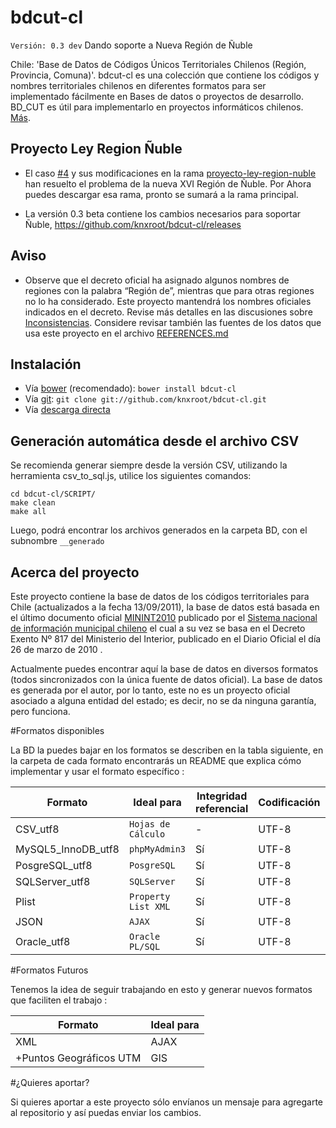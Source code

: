 # bdcut-cl
`Versión: 0.3 dev` Dando soporte a Nueva Región de Ñuble

Chile: 'Base de Datos de Códigos Únicos Territoriales Chilenos (Región, Provincia, Comuna)'. bdcut-cl es una colección que contiene los códigos y nombres territoriales chilenos en diferentes formatos para ser implementado fácilmente en Bases de datos o proyectos de desarrollo. BD_CUT es útil para implementarlo en proyectos informáticos chilenos. [Más](http://www.lacosox.org/?q=codigo_territorial_sql_Regiones_provincias_comunas_de_Chile).

## **Proyecto Ley Region Ñuble**
 
- El caso [#4](https://github.com/knxroot/bdcut-cl/issues/4) y sus modificaciones en la rama [proyecto-ley-region-nuble](https://github.com/knxroot/bdcut-cl/branches) han resuelto el problema de la nueva XVI Región de Ñuble. Por Ahora puedes descargar esa rama, pronto se sumará a la rama principal.

- La versión 0.3 beta contiene los cambios necesarios para soportar Ñuble, https://github.com/knxroot/bdcut-cl/releases

## Aviso

- Observe que el decreto oficial ha asignado algunos nombres de regiones con la palabra “Región de”, mientras que para otras regiones no lo ha considerado. Este proyecto mantendrá los nombres oficiales indicados en el decreto. Revise más detalles en las discusiones sobre [Inconsistencias](https://github.com/knxroot/bdcut-cl/issues?q=label%3AInconsistencias+). Considere revisar también las fuentes de los datos que usa este proyecto en el archivo [REFERENCES.md](https://github.com/knxroot/bdcut-cl/blob/master/REFERENCES.md)

## Instalación

- Vía [bower](http://bower.io/#getting-started) (recomendado): `bower install bdcut-cl`
- Vía [git](http://git-scm.com/docs/git-clone): `git clone git://github.com/knxroot/bdcut-cl.git`
- Vía [descarga directa](https://github.com/knxroot/bdcut-cl/archive/master.zip)

## Generación automática desde el archivo CSV

Se recomienda generar siempre desde la versión CSV, utilizando la herramienta csv_to_sql.js, utilice los siguientes comandos: 
```
cd bdcut-cl/SCRIPT/
make clean
make all
```
Luego, podrá encontrar los archivos generados en la carpeta BD, con el subnombre ```__generado```


## Acerca del proyecto

Este proyecto contiene la base de datos de los códigos territoriales para Chile
(actualizados a la fecha 13/09/2011), la base de datos está basada en el último
documento oficial [MININT2010](http://www.sinim.cl/archivos/centro_descargas/modificacion_instructivo_pres_codigos.pdf) publicado por el [Sistema nacional de
información municipal chileno](http://www.sinim.cl/) el cual a su vez se basa en
el Decreto Exento Nº 817 del Ministerio del Interior, publicado en el Diario
Oficial el día 26 de marzo de 2010 .

Actualmente puedes encontrar aquí la base de datos en diversos formatos
(todos sincronizados con la única fuente de datos oficial). La base de datos es
generada por el autor, por lo tanto, este no es un proyecto oficial asociado a
alguna entidad del estado; es decir, no se da ninguna garantía, pero funciona.

#Formatos disponibles

La BD la puedes bajar en los formatos se describen en la tabla siguiente, en la carpeta de cada formato encontrarás un README que explica cómo implementar y usar el formato específico :


|     **Formato**       |     **Ideal para**   |**Integridad referencial**| **Codificación**|**Generado automatico**|
|-----------------------|----------------------|--------------------------|-----------------|-----------------------|
| CSV_utf8              |``Hojas de Cálculo``  |             -            |      UTF-8      |           -           |
| MySQL5_InnoDB_utf8    |    ``phpMyAdmin3``   |            Sí            |      UTF-8      |           Sí          |
| PosgreSQL_utf8        |     ``PosgreSQL``    |            Sí            |      UTF-8      |           Sí          |
| SQLServer_utf8        |``SQLServer``         |            Sí            |      UTF-8      |           Sí          |
| Plist                 |``Property List XML`` |            Sí            |      UTF-8      |           Sí          |
| JSON                  |``AJAX``              |            Sí            |      UTF-8      |           Sí          |
| Oracle_utf8           |``Oracle PL/SQL``     |            Sí            |      UTF-8      |           Sí          |


#Formatos Futuros

Tenemos la idea de seguir trabajando en esto y generar nuevos formatos que faciliten el trabajo :


|     **Formato**         |     **Ideal para**   |
|-------------------------|----------------------|
| XML                     |         AJAX         |
|+Puntos Geográficos UTM  |          GIS         |


#¿Quieres aportar?


Si quieres aportar a este proyecto sólo envíanos un mensaje para agregarte al repositorio y así puedas enviar los cambios.
